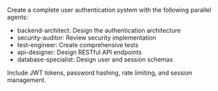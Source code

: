 Create a complete user authentication system with the following parallel agents:
- backend-architect: Design the authentication architecture
- security-auditor: Review security implementation
- test-engineer: Create comprehensive tests
- api-designer: Design RESTful API endpoints
- database-specialist: Design user and session schemas

Include JWT tokens, password hashing, rate limiting, and session management.